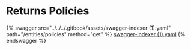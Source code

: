 # Returns Policies

{% swagger src="../../../.gitbook/assets/swagger-indexer (1).yaml" path="/entities/policies" method="get" %}
[swagger-indexer (1).yaml](<../../../.gitbook/assets/swagger-indexer (1).yaml>)
{% endswagger %}

